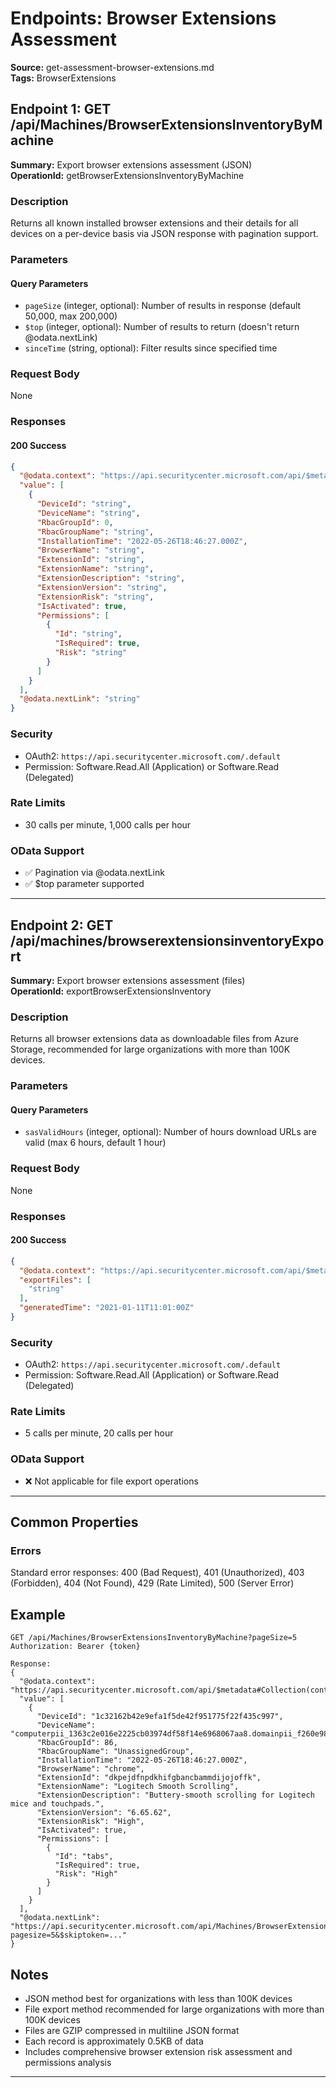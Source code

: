 # Endpoints: Browser Extensions Assessment

**Source:** get-assessment-browser-extensions.md  
**Tags:** BrowserExtensions  

## Endpoint 1: GET /api/Machines/BrowserExtensionsInventoryByMachine

**Summary:** Export browser extensions assessment (JSON)  
**OperationId:** getBrowserExtensionsInventoryByMachine

### Description
Returns all known installed browser extensions and their details for all devices on a per-device basis via JSON response with pagination support.

### Parameters
#### Query Parameters
- `pageSize` (integer, optional): Number of results in response (default 50,000, max 200,000)
- `$top` (integer, optional): Number of results to return (doesn't return @odata.nextLink)
- `sinceTime` (string, optional): Filter results since specified time

### Request Body
None

### Responses
#### 200 Success
```json
{
  "@odata.context": "https://api.securitycenter.microsoft.com/api/$metadata#Collection(contoso.windowsDefenderATP.api.AssetSoftware)",
  "value": [
    {
      "DeviceId": "string",
      "DeviceName": "string",
      "RbacGroupId": 0,
      "RbacGroupName": "string",
      "InstallationTime": "2022-05-26T18:46:27.000Z",
      "BrowserName": "string",
      "ExtensionId": "string",
      "ExtensionName": "string",
      "ExtensionDescription": "string",
      "ExtensionVersion": "string",
      "ExtensionRisk": "string",
      "IsActivated": true,
      "Permissions": [
        {
          "Id": "string",
          "IsRequired": true,
          "Risk": "string"
        }
      ]
    }
  ],
  "@odata.nextLink": "string"
}
```

### Security
- OAuth2: `https://api.securitycenter.microsoft.com/.default`
- Permission: Software.Read.All (Application) or Software.Read (Delegated)

### Rate Limits
- 30 calls per minute, 1,000 calls per hour

### OData Support
- ✅ Pagination via @odata.nextLink
- ✅ $top parameter supported

---

## Endpoint 2: GET /api/machines/browserextensionsinventoryExport

**Summary:** Export browser extensions assessment (files)  
**OperationId:** exportBrowserExtensionsInventory

### Description
Returns all browser extensions data as downloadable files from Azure Storage, recommended for large organizations with more than 100K devices.

### Parameters
#### Query Parameters
- `sasValidHours` (integer, optional): Number of hours download URLs are valid (max 6 hours, default 1 hour)

### Request Body
None

### Responses
#### 200 Success
```json
{
  "@odata.context": "https://api.securitycenter.microsoft.com/api/$metadata#microsoft.windowsDefenderATP.api.ExportFilesResponse",
  "exportFiles": [
    "string"
  ],
  "generatedTime": "2021-01-11T11:01:00Z"
}
```

### Security
- OAuth2: `https://api.securitycenter.microsoft.com/.default`
- Permission: Software.Read.All (Application) or Software.Read (Delegated)

### Rate Limits
- 5 calls per minute, 20 calls per hour

### OData Support
- ❌ Not applicable for file export operations

---

## Common Properties

### Errors
Standard error responses: 400 (Bad Request), 401 (Unauthorized), 403 (Forbidden), 404 (Not Found), 429 (Rate Limited), 500 (Server Error)

## Example
```http
GET /api/Machines/BrowserExtensionsInventoryByMachine?pageSize=5
Authorization: Bearer {token}

Response:
{
  "@odata.context": "https://api.securitycenter.microsoft.com/api/$metadata#Collection(contoso.windowsDefenderATP.api.AssetSoftware)",
  "value": [
    {
      "DeviceId": "1c32162b42e9efa1f5de42f951775f22f435c997",
      "DeviceName": "computerpii_1363c2e016e2225cb03974df58f14e6968067aa8.domainpii_f260e982985f7e8eee198b4332e0ae5b2a069cd6.corp.microsoft.com",
      "RbacGroupId": 86,
      "RbacGroupName": "UnassignedGroup",
      "InstallationTime": "2022-05-26T18:46:27.000Z",
      "BrowserName": "chrome",
      "ExtensionId": "dkpejdfnpdkhifgbancbammdijojoffk",
      "ExtensionName": "Logitech Smooth Scrolling",
      "ExtensionDescription": "Buttery-smooth scrolling for Logitech mice and touchpads.",
      "ExtensionVersion": "6.65.62",
      "ExtensionRisk": "High",
      "IsActivated": true,
      "Permissions": [
        {
          "Id": "tabs",
          "IsRequired": true,
          "Risk": "High"
        }
      ]
    }
  ],
  "@odata.nextLink": "https://api.securitycenter.microsoft.com/api/Machines/BrowserExtensionsInventoryByMachine?pagesize=5&$skiptoken=..."
}
```

## Notes
- JSON method best for organizations with less than 100K devices
- File export method recommended for large organizations with more than 100K devices
- Files are GZIP compressed in multiline JSON format
- Each record is approximately 0.5KB of data
- Includes comprehensive browser extension risk assessment and permissions analysis

---
